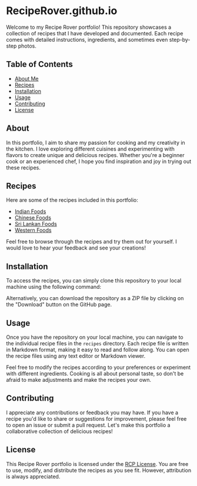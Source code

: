 # RecipeRover.github.io

Welcome to my Recipe Rover portfolio! This repository showcases a collection of recipes that I have developed and documented. Each recipe comes with detailed instructions, ingredients, and sometimes even step-by-step photos.

## Table of Contents

- [About Me](#about)
- [Recipes](#recipes)
- [Installation](#installation)
- [Usage](#usage)
- [Contributing](#contributing)
- [License](#license)

## About

In this portfolio, I aim to share my passion for cooking and my creativity in the kitchen. I love exploring different cuisines and experimenting with flavors to create unique and delicious recipes. Whether you're a beginner cook or an experienced chef, I hope you find inspiration and joy in trying out these recipes.

## Recipes

Here are some of the recipes included in this portfolio:

- [Indian Foods](recipes/Indian-foods.md)
- [Chinese Foods](recipes/Chinese-foods.md)
- [Sri Lankan Foods](recipes/sri-lankan-foods.md)
- [Western Foods](recipes/western-foods.md)

Feel free to browse through the recipes and try them out for yourself. I would love to hear your feedback and see your creations!

## Installation

To access the recipes, you can simply clone this repository to your local machine using the following command:

Alternatively, you can download the repository as a ZIP file by clicking on the "Download" button on the GitHub page.

## Usage

Once you have the repository on your local machine, you can navigate to the individual recipe files in the `recipes` directory. Each recipe file is written in Markdown format, making it easy to read and follow along. You can open the recipe files using any text editor or Markdown viewer.

Feel free to modify the recipes according to your preferences or experiment with different ingredients. Cooking is all about personal taste, so don't be afraid to make adjustments and make the recipes your own.

## Contributing

I appreciate any contributions or feedback you may have. If you have a recipe you'd like to share or suggestions for improvement, please feel free to open an issue or submit a pull request. Let's make this portfolio a collaborative collection of delicious recipes!

## License

This Recipe Rover portfolio is licensed under the [RCP License](LICENSE). You are free to use, modify, and distribute the recipes as you see fit. However, attribution is always appreciated.



